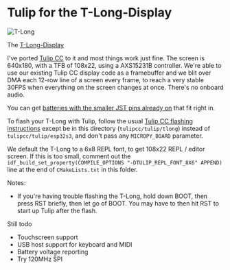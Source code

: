 # Tulip for the T-Long-Display

![T-Long](../../docs/pics/tlong_editor.jpg)


The [T-Long-Display]() 

I've ported [Tulip CC](../../README.md) to it and most things work just fine. The screen is 640x180, with a TFB of 108x22, using a AXS15231B controller. We're able to use our existing Tulip CC display code as a framebuffer and we blit over DMA each 12-row line of a screen every frame, to reach a very stable 30FPS when everything on the screen changes at once. There's no onboard audio.

You can get [batteries with the smaller JST pins already on](https://www.amazon.com/dp/B08T6GT7DV?ref=ppx_yo2ov_dt_b_product_details&th=1) that fit right in. 

To flash your T-Long with Tulip, follow the usual [Tulip CC flashing instructions](../../docs/tulip_flashing.md) except be in this directory (`tulipcc/tulip/tlong`) instead of `tulipcc/tulip/esp32s3`, and don't pass any `MICROPY_BOARD` parameter. 

We default the T-Long to a 6x8 REPL font, to get 108x22 REPL / editor screen. If this is too small, comment out the `idf_build_set_property(COMPILE_OPTIONS "-DTULIP_REPL_FONT_8X6" APPEND)` line at the end of `CMakeLists.txt` in this folder. 

Notes:
 * If you're having trouble flashing the T-Long, hold down BOOT, then press RST briefly, then let go of BOOT. You may have to then hit RST to start up Tulip after the flash.

Still todo 

 * Touchscreen support
 * USB host support for keyboard and MIDI
 * Battery voltage reporting
 * Try 120MHz SPI 

